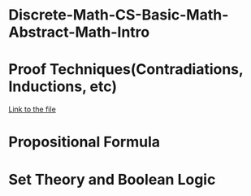 # Discrete-Math-CS-Basic-Math-Abstract-Math-Intro
# Proof Techniques(Contradiations, Inductions, etc)
[Link to the file]()

# Propositional Formula
# Set Theory and Boolean Logic
